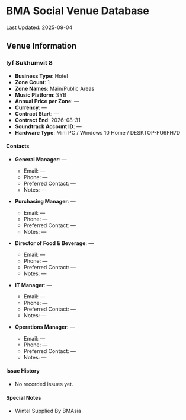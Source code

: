 # BMA Social Venue Database

Last Updated: 2025-09-04

## Venue Information

### lyf Sukhumvit 8
- **Business Type**: Hotel
- **Zone Count**: 1
- **Zone Names**: Main/Public Areas
- **Music Platform**: SYB
- **Annual Price per Zone**: —
- **Currency**: —
- **Contract Start**: —
- **Contract End**: 2026-08-31
- **Soundtrack Account ID**: —
- **Hardware Type**: Mini PC / Windows 10 Home / DESKTOP-FU6FH7D

#### Contacts
- **General Manager**: —
  - Email: —
  - Phone: —
  - Preferred Contact: —
  - Notes: —

- **Purchasing Manager**: —
  - Email: —
  - Phone: —
  - Preferred Contact: —
  - Notes: —

- **Director of Food & Beverage**: —
  - Email: —
  - Phone: —
  - Preferred Contact: —
  - Notes: —

- **IT Manager**: —
  - Email: —
  - Phone: —
  - Preferred Contact: —
  - Notes: —

- **Operations Manager**: —
  - Email: —
  - Phone: —
  - Preferred Contact: —
  - Notes: —

#### Issue History
- No recorded issues yet.

#### Special Notes
- Wintel Supplied By BMAsia
